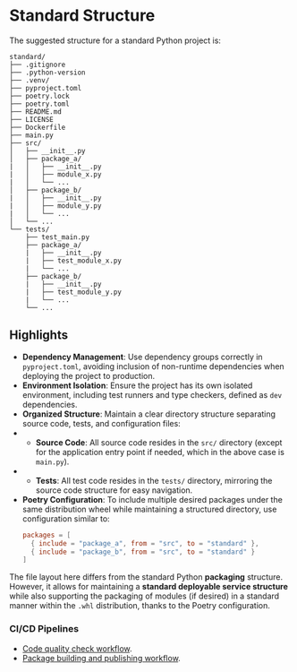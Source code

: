 # Standard Structure

The suggested structure for a standard Python project is:

```text
standard/
├── .gitignore
├── .python-version
├── .venv/
├── pyproject.toml
├── poetry.lock
├── poetry.toml
├── README.md
├── LICENSE
├── Dockerfile
├── main.py
├── src/
│   ├── __init__.py
│   ├── package_a/
|   │   ├── __init__.py
|   │   ├── module_x.py
|   │   └── ...
│   ├── package_b/
|   │   ├── __init__.py
|   │   ├── module_y.py
|   │   └── ...
│   └── ...
└── tests/
    ├── test_main.py
    ├── package_a/
    |   ├── __init__.py
    |   ├── test_module_x.py
    |   └── ...
    ├── package_b/
    |   ├── __init__.py
    |   ├── test_module_y.py
    |   └── ...
    └── ...
```

## Highlights

- **Dependency Management**: Use dependency groups correctly in `pyproject.toml`, avoiding inclusion of non-runtime
  dependencies when deploying the project to production.
- **Environment Isolation**: Ensure the project has its own isolated environment, including test runners and type
  checkers, defined as `dev` dependencies.
- **Organized Structure**: Maintain a clear directory structure separating source code, tests, and configuration files:
-
    - **Source Code**: All source code resides in the `src/` directory (except for the application entry point if
      needed, which in the above case is `main.py`).
-
    - **Tests**: All test code resides in the `tests/` directory, mirroring the source code structure for easy
      navigation.
- **Poetry Configuration**: To include multiple desired packages under the same distribution wheel while maintaining a
  structured directory, use configuration similar to:
  ```toml
  packages = [
    { include = "package_a", from = "src", to = "standard" },
    { include = "package_b", from = "src", to = "standard" }
  ]
  ```

The file layout here differs from the standard Python **packaging** structure. However, it allows for maintaining a
**standard deployable service structure** while also supporting the packaging of modules (if desired) in a standard
manner within the `.whl` distribution, thanks to the Poetry configuration.

### CI/CD Pipelines

- [Code quality check workflow](../.github/workflows/standard_code_check.yaml).
- [Package building and publishing workflow](../.github/workflows/standard_build_dry_publish.yaml).
